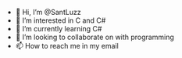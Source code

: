 - 👋 Hi, I’m @SantLuzz
- 👀 I’m interested in C and C#
- 🌱 I’m currently learning C#
- 💞️ I’m looking to collaborate on with programming
- 📫 How to reach me in my email

<!---
SantLuzz/SantLuzz is a ✨ special ✨ repository because its `README.md` (this file) appears on your GitHub profile.
You can click the Preview link to take a look at your changes.
--->
